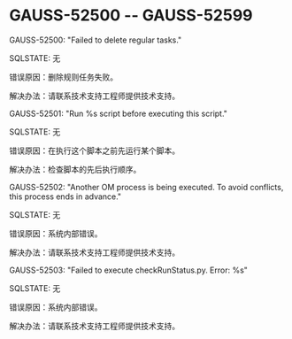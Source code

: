 # GAUSS-52500 -- GAUSS-52599

GAUSS-52500: "Failed to delete regular tasks."

SQLSTATE: 无

错误原因：删除规则任务失败。

解决办法：请联系技术支持工程师提供技术支持。

GAUSS-52501: "Run %s script before executing this script."

SQLSTATE: 无

错误原因：在执行这个脚本之前先运行某个脚本。

解决办法：检查脚本的先后执行顺序。

GAUSS-52502: "Another OM process is being executed. To avoid conflicts, this process ends in advance."

SQLSTATE: 无

错误原因：系统内部错误。

解决办法：请联系技术支持工程师提供技术支持。

GAUSS-52503: "Failed to execute checkRunStatus.py. Error: %s"

SQLSTATE: 无

错误原因：系统内部错误。

解决办法：请联系技术支持工程师提供技术支持。

